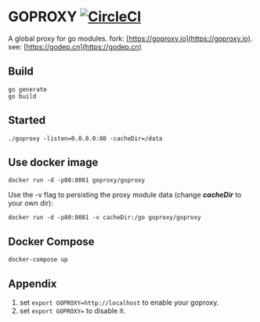 
# GOPROXY [![CircleCI](https://circleci.com/gh/goproxyio/goproxy.svg?style=svg)](https://circleci.com/gh/goproxyio/goproxy)

A global proxy for go modules. fork: [https://goproxy.io](https://goproxy.io). see: [https://godep.cn](https://godep.cn)

## Build
    go generate
    go build

## Started
    
    ./goproxy -listen=0.0.0.0:80 -cacheDir=/data

## Use docker image

    docker run -d -p80:8081 goproxy/goproxy

Use the -v flag to persisting the proxy module data (change ___cacheDir___ to your own dir):

    docker run -d -p80:8081 -v cacheDir:/go goproxy/goproxy

## Docker Compose

    docker-compose up

## Appendix

1. set `export GOPROXY=http://localhost` to enable your goproxy.
2. set `export GOPROXY=` to disable it.
